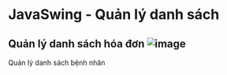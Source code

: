 # JavaSwing - Quản lý danh sách
Quản lý danh sách hóa đơn
![image](https://user-images.githubusercontent.com/85973353/235419283-a7e4445c-1ec5-42fd-850a-33d64da230cc.png)
---------------------------------------------------------------------------------------------------------------
Quản lý danh sách bệnh nhân


